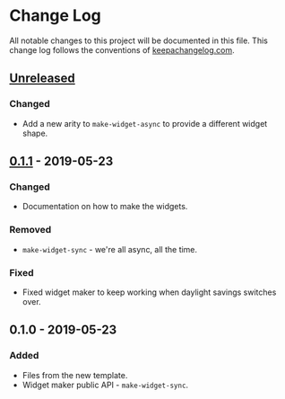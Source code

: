 # Change Log
All notable changes to this project will be documented in this file. This change log follows the conventions of [keepachangelog.com](http://keepachangelog.com/).

## [Unreleased]
### Changed
- Add a new arity to `make-widget-async` to provide a different widget shape.

## [0.1.1] - 2019-05-23
### Changed
- Documentation on how to make the widgets.

### Removed
- `make-widget-sync` - we're all async, all the time.

### Fixed
- Fixed widget maker to keep working when daylight savings switches over.

## 0.1.0 - 2019-05-23
### Added
- Files from the new template.
- Widget maker public API - `make-widget-sync`.

[Unreleased]: https://github.com/your-name/clojure_project/compare/0.1.1...HEAD
[0.1.1]: https://github.com/your-name/clojure_project/compare/0.1.0...0.1.1
